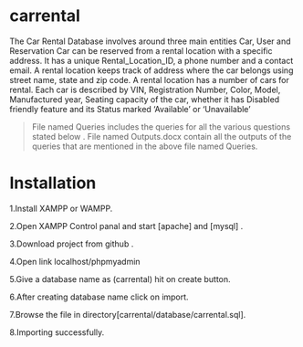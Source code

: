 # carrental
The Car Rental Database involves around three main entities Car, User and Reservation
Car can be reserved from a rental location with a specific address. It has a unique Rental_Location_ID, a phone number and a contact email. A rental location keeps track of address where the car belongs using street name, state and zip code.
A rental location has a number of cars for rental. Each car is described by VIN, Registration Number, Color, Model, Manufactured year, Seating capacity of the car, whether it has Disabled friendly feature and its Status marked ‘Available’ or ‘Unavailable’
>File named Queries includes the queries for all the various questions stated below .
>File named Outputs.docx contain all the outputs of the queries that are mentioned in the above file named Queries.
# Installation
1.Install XAMPP or WAMPP.

2.Open XAMPP Control panal and start [apache] and [mysql] .

3.Download project from github .

4.Open link localhost/phpmyadmin

5.Give a database name as (carrental) hit on create button.

6.After creating database name click on import.

7.Browse the file in directory[carrental/database/carrental.sql].

8.Importing successfully.
